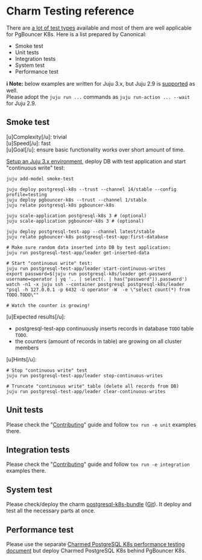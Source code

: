 # Charm Testing reference

There are [a lot of test types](https://en.wikipedia.org/wiki/Software_testing) available and most of them are well applicable for PgBouncer K8s. Here is a list prepared by Canonical:

* Smoke test
* Unit tests
* Integration tests
* System test
* Performance test

**:information_source: Note:** below examples are written for Juju 3.x, but Juju 2.9 is [supported](/t/12263) as well.<br/>Please adopt the `juju run ...` commands as `juju run-action ... --wait` for Juju 2.9.

## Smoke test

[u]Complexity[/u]: trivial<br/>
[u]Speed[/u]: fast<br/>
[u]Goal[/u]: ensure basic functionality works over short amount of time.

[Setup an Juju 3.x environment](/t/12252), deploy DB with test application and start "continuous write" test:
```shell
juju add-model smoke-test

juju deploy postgresql-k8s --trust --channel 14/stable --config profile=testing
juju deploy pgbouncer-k8s --trust --channel 1/stable
juju relate postgresql-k8s pgbouncer-k8s

juju scale-application postgresql-k8s 3 # (optional)
juju scale-application pgbouncer-k8s 3 # (optional)

juju deploy postgresql-test-app --channel latest/stable
juju relate pgbouncer-k8s postgresql-test-app:first-database

# Make sure random data inserted into DB by test application:
juju run postgresql-test-app/leader get-inserted-data

# Start "continuous write" test:
juju run postgresql-test-app/leader start-continuous-writes
export password=$(juju run postgresql-k8s/leader get-password username=operator | yq '.. | select(. | has("password")).password')
watch -n1 -x juju ssh --container postgresql postgresql-k8s/leader "psql -h 127.0.0.1 -p 6432 -U operator -W  -e \"select count(*) from TODO.TODO\""

# Watch the counter is growing!
```
[u]Expected results[/u]:

* postgresql-test-app continuously inserts records in database `TODO` table `TODO`.
* the counters (amount of records in table) are growing on all cluster members

[u]Hints[/u]:
```shell
# Stop "continuous write" test
juju run postgresql-test-app/leader stop-continuous-writes

# Truncate "continuous write" table (delete all records from DB)
juju run postgresql-test-app/leader clear-continuous-writes
```

## Unit tests

Please check the "[Contributing](https://github.com/canonical/pgbouncer-k8s-operator/blob/main/CONTRIBUTING.md#testing)" guide and follow `tox run -e unit` examples there.

## Integration tests

Please check the "[Contributing](https://github.com/canonical/pgbouncer-k8s-operator/blob/main/CONTRIBUTING.md#testing)" guide and follow `tox run -e integration` examples there.

## System test

Please check/deploy the charm [postgresql-k8s-bundle](https://charmhub.io/pgbouncer-k8s-bundle) ([Git](https://github.com/canonical/pgbouncer-k8s-bundle)). It deploy and test all the necessary parts at once.

## Performance test

Please use the separate [Charmed PostgreSQL K8s performance testing document](https://charmhub.io/postgresql-k8s/docs/r-testing) but deploy Charmed PostgreSQL K8s behind PgBouncer K8s.